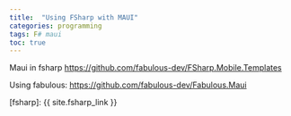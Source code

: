 ```yaml
---
title:  "Using FSharp with MAUI"
categories: programming 
tags: F# maui 
toc: true
---
```



Maui in fsharp <https://github.com/fabulous-dev/FSharp.Mobile.Templates>

Using fabulous: <https://github.com/fabulous-dev/Fabulous.Maui>

[fsharp]: {{ site.fsharp_link }}
